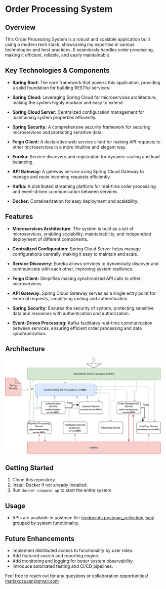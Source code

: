 # Order Processing System

## Overview
This Order Processing System is a robust and scalable application built using a modern tech stack, showcasing my expertise in various technologies and best practices. It seamlessly handles order processing, making it efficient, reliable, and easily maintainable.

## Key Technologies & Components
- **Spring Boot:** The core framework that powers this application, providing a solid foundation for building RESTful services.

- **Spring Cloud:** Leveraging Spring Cloud for microservices architecture, making the system highly modular and easy to extend.

- **Spring Cloud Server:** Centralized configuration management for maintaining system properties efficiently.

- **Spring Security:** A comprehensive security framework for securing microservices and protecting sensitive data.

- **Feign Client:** A declarative web service client for making API requests to other microservices in a more intuitive and elegant way.

- **Eureka:** Service discovery and registration for dynamic scaling and load balancing.

- **API Gateway:** A gateway service using Spring Cloud Gateway to manage and route incoming requests efficiently.

- **Kafka:** A distributed streaming platform for real-time order processing and event-driven communication between services.

- **Docker:** Containerization for easy deployment and scalability.

## Features
- **Microservices Architecture:** The system is built as a set of microservices, enabling scalability, maintainability, and independent deployment of different components.

- **Centralized Configuration:** Spring Cloud Server helps manage configurations centrally, making it easy to maintain and scale.

- **Service Discovery:** Eureka allows services to dynamically discover and communicate with each other, improving system resilience.

- **Feign Client:** Simplifies making synchronized API calls to other microservices.

- **API Gateway:** Spring Cloud Gateway serves as a single entry point for external requests, simplifying routing and authentication.

- **Spring Security:** Ensures the security of system, protecting sensitive data and resources with authentication and authorization.

- **Event-Driven Processing:** Kafka facilitates real-time communication between services, ensuring efficient order processing and data synchronization.

## Architecture
![schema](microservices/order_processing.drawio.png)

## Getting Started
1. Clone this repository.
2. Install Docker if not already installed.
3. Run `docker-compose up` to start the entire system.

## Usage
- APIs are available in postman file ([endpoints.postman_collection.json](https://github.com/Mariiya/OrderProcessingSystem/tree/master/microservices/endpoints.postman_collection.json)) grouped by system functionality.

## Future Enhancements
- Implement distributed access to functionality by user roles.
- Add featured search and reporting engine.
- Add monitoring and logging for better system observability.
- Introduce automated testing and CI/CD pipelines.

Feel free to reach out for any questions or collaboration opportunities!
mariakozusan@gmail.com
